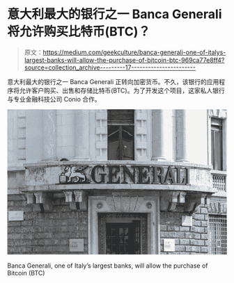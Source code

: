 # 意大利最大的银行之一 Banca Generali 将允许购买比特币(BTC)？

> 原文：<https://medium.com/geekculture/banca-generali-one-of-italys-largest-banks-will-allow-the-purchase-of-bitcoin-btc-969ca77e8ff4?source=collection_archive---------17----------------------->

意大利最大的银行之一 Banca Generali 正转向加密货币。不久，该银行的应用程序将允许客户购买、出售和存储比特币(BTC)。为了开发这个项目，这家私人银行与专业金融科技公司 Conio 合作。

![](img/1031351d4b55d87255d4a7e567077c6e.png)

Banca Generali, one of Italy’s largest banks, will allow the purchase of Bitcoin (BTC)